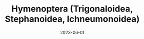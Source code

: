 ---
title: "Hymenoptera (Trigonaloidea, Stephanoidea, Ichneumonoidea)"
collection: publications
permalink: /publication/2023-06-01-Hymenoptera
date: 2023-06-01
venue: 'Minelli, A & Bologna, M. A. (eds.) <i>Sistematica ed Evoluzione degli Esapodi</i>'
paperurl: 'http://doi.org/10.7717/peerj.15874'
citation: '<b>Dal Pos, D.</b> & Di Giovanni, F. (2023) Hymenoptera (Trigonaloidea, Stephanoidea, Ichneumonoidea). <i>In</i> Minelli, A & Bologna, M. A. (eds.) <i>Sistematica ed Evoluzione degli Esapodi</i>. Liguori Editore, Napoli, Italy: 313–372 p.'
---